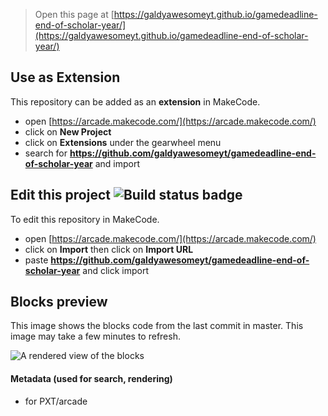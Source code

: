  


> Open this page at [https://galdyawesomeyt.github.io/gamedeadline-end-of-scholar-year/](https://galdyawesomeyt.github.io/gamedeadline-end-of-scholar-year/)

## Use as Extension

This repository can be added as an **extension** in MakeCode.

* open [https://arcade.makecode.com/](https://arcade.makecode.com/)
* click on **New Project**
* click on **Extensions** under the gearwheel menu
* search for **https://github.com/galdyawesomeyt/gamedeadline-end-of-scholar-year** and import

## Edit this project ![Build status badge](https://github.com/galdyawesomeyt/gamedeadline-end-of-scholar-year/workflows/MakeCode/badge.svg)

To edit this repository in MakeCode.

* open [https://arcade.makecode.com/](https://arcade.makecode.com/)
* click on **Import** then click on **Import URL**
* paste **https://github.com/galdyawesomeyt/gamedeadline-end-of-scholar-year** and click import

## Blocks preview

This image shows the blocks code from the last commit in master.
This image may take a few minutes to refresh.

![A rendered view of the blocks](https://github.com/galdyawesomeyt/gamedeadline-end-of-scholar-year/raw/master/.github/makecode/blocks.png)

#### Metadata (used for search, rendering)

* for PXT/arcade
<script src="https://makecode.com/gh-pages-embed.js"></script><script>makeCodeRender("{{ site.makecode.home_url }}", "{{ site.github.owner_name }}/{{ site.github.repository_name }}");</script>
